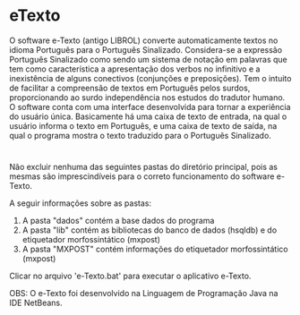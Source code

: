 # eTexto
O software e-Texto (antigo LIBROL) converte automaticamente textos no idioma Português para o Português Sinalizado. Considera-se a expressão Português Sinalizado como sendo um sistema de notação em palavras que tem como característica a apresentação dos verbos no infinitivo e a inexistência de alguns conectivos (conjunções e preposições). Tem o intuito de facilitar a compreensão de textos em Português pelos surdos, proporcionando ao surdo independência nos estudos do tradutor humano. O software conta com uma interface desenvolvida para tornar a experiência do usuário única. Basicamente há uma caixa de texto de entrada, na qual o usuário informa o texto em Português, e uma caixa de texto de saída, na qual o programa mostra o texto traduzido para o Português Sinalizado.
![]()

#

Não excluir nenhuma das seguintes pastas do diretório principal, pois as mesmas são imprescindíveis para o correto funcionamento do software e-Texto.

A seguir informações sobre as pastas:
1) A pasta "dados" contém a base dados do programa
2) A pasta "lib" contém as bibliotecas do banco de dados (hsqldb) e do etiquetador morfossintático (mxpost)
3) A pasta "MXPOST" contém informações do etiquetador morfossintático (mxpost)

Clicar no arquivo 'e-Texto.bat' para executar o aplicativo e-Texto.

OBS: O e-Texto foi desenvolvido na Linguagem de Programação Java na IDE NetBeans.